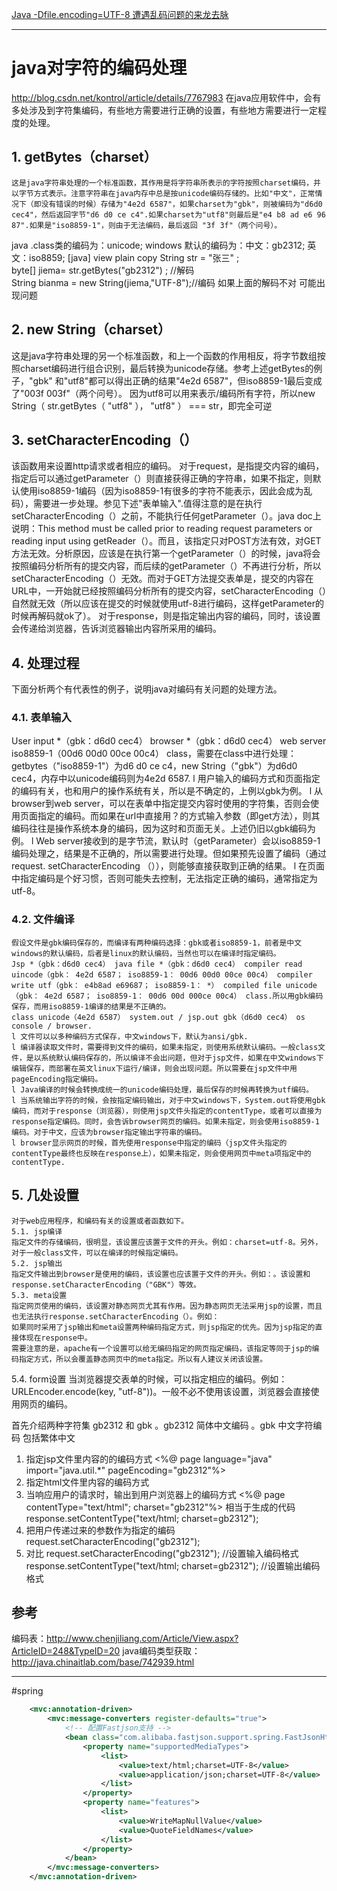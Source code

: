 

[Java -Dfile.encoding=UTF-8  遭遇乱码问题的来龙去脉](http://blog.sina.com.cn/s/blog_4ce8808d0101d0i1.html)





---
# java对字符的编码处理
http://blog.csdn.net/kontrol/article/details/7767983
在java应用软件中，会有多处涉及到字符集编码，有些地方需要进行正确的设置，有些地方需要进行一定程度的处理。
## 1. getBytes（charset）
    这是java字符串处理的一个标准函数，其作用是将字符串所表示的字符按照charset编码，并以字节方式表示。注意字符串在java内存中总是按unicode编码存储的。比如"中文"，正常情况下（即没有错误的时候）存储为"4e2d 6587"，如果charset为"gbk"，则被编码为"d6d0 cec4"，然后返回字节"d6 d0 ce c4".如果charset为"utf8"则最后是"e4 b8 ad e6 96 87".如果是"iso8859-1"，则由于无法编码，最后返回 "3f 3f"（两个问号）。
java   .class类的编码为：unicode;
windows 默认的编码为：中文：gb2312; 英文：iso8859;
[java] view plain copy
String str = "张三" ;  
byte[] jiema= str.getBytes("gb2312") ; //解码  
String   bianma = new String(jiema,"UTF-8");//编码 如果上面的解码不对 可能出现问题  

## 2. new String（charset）
这是java字符串处理的另一个标准函数，和上一个函数的作用相反，将字节数组按照charset编码进行组合识别，最后转换为unicode存储。参考上述getBytes的例子，"gbk" 和"utf8"都可以得出正确的结果"4e2d 6587"，但iso8859-1最后变成了"003f 003f"（两个问号）。
因为utf8可以用来表示/编码所有字符，所以new String（ str.getBytes（ "utf8" ）， "utf8" ） === str，即完全可逆

## 3. setCharacterEncoding（）
该函数用来设置http请求或者相应的编码。
对于request，是指提交内容的编码，指定后可以通过getParameter（）则直接获得正确的字符串，如果不指定，则默认使用iso8859-1编码（因为iso8859-1有很多的字符不能表示，因此会成为乱码），需要进一步处理。参见下述"表单输入".值得注意的是在执行setCharacterEncoding（）之前，不能执行任何getParameter（）。java doc上说明：This method must be called prior to reading request parameters or reading input using getReader（）。而且，该指定只对POST方法有效，对GET方法无效。分析原因，应该是在执行第一个getParameter（）的时候，java将会按照编码分析所有的提交内容，而后续的getParameter（）不再进行分析，所以setCharacterEncoding（）无效。而对于GET方法提交表单是，提交的内容在URL中，一开始就已经按照编码分析所有的提交内容，setCharacterEncoding（）自然就无效（所以应该在提交的时候就使用utf-8进行编码，这样getParameter的时候再解码就ok了）。
对于response，则是指定输出内容的编码，同时，该设置会传递给浏览器，告诉浏览器输出内容所采用的编码。

## 4. 处理过程
下面分析两个有代表性的例子，说明java对编码有关问题的处理方法。
### 4.1. 表单输入
User input *（gbk：d6d0 cec4） browser *（gbk：d6d0 cec4） web server iso8859-1（00d6 00d0 00ce 00c4） class，需要在class中进行处理：getbytes（"iso8859-1"）为d6 d0 ce c4，new String（"gbk"）为d6d0 cec4，内存中以unicode编码则为4e2d 6587.
l 用户输入的编码方式和页面指定的编码有关，也和用户的操作系统有关，所以是不确定的，上例以gbk为例。
l 从browser到web server，可以在表单中指定提交内容时使用的字符集，否则会使用页面指定的编码。而如果在url中直接用？的方式输入参数（即get方法），则其编码往往是操作系统本身的编码，因为这时和页面无关。上述仍旧以gbk编码为例。
l Web server接收到的是字节流，默认时（getParameter）会以iso8859-1编码处理之，结果是不正确的，所以需要进行处理。但如果预先设置了编码（通过request. setCharacterEncoding （）），则能够直接获取到正确的结果。
l 在页面中指定编码是个好习惯，否则可能失去控制，无法指定正确的编码，通常指定为utf-8。

### 4.2. 文件编译
    假设文件是gbk编码保存的，而编译有两种编码选择：gbk或者iso8859-1，前者是中文windows的默认编码，后者是linux的默认编码，当然也可以在编译时指定编码。
    Jsp *（gbk：d6d0 cec4） java file *（gbk：d6d0 cec4） compiler read uincode（gbk： 4e2d 6587； iso8859-1： 00d6 00d0 00ce 00c4） compiler write utf（gbk： e4b8ad e69687； iso8859-1： *） compiled file unicode（gbk： 4e2d 6587； iso8859-1： 00d6 00d 000ce 00c4） class.所以用gbk编码保存，而用iso8859-1编译的结果是不正确的。
    class unicode（4e2d 6587） system.out / jsp.out gbk（d6d0 cec4） os console / browser.
    l 文件可以以多种编码方式保存，中文windows下，默认为ansi/gbk.
    l 编译器读取文件时，需要得到文件的编码，如果未指定，则使用系统默认编码。一般class文件，是以系统默认编码保存的，所以编译不会出问题，但对于jsp文件，如果在中文windows下编辑保存，而部署在英文linux下运行/编译，则会出现问题。所以需要在jsp文件中用pageEncoding指定编码。
    l Java编译的时候会转换成统一的unicode编码处理，最后保存的时候再转换为utf编码。
    l 当系统输出字符的时候，会按指定编码输出，对于中文windows下，System.out将使用gbk编码，而对于response（浏览器），则使用jsp文件头指定的contentType，或者可以直接为response指定编码。同时，会告诉browser网页的编码。如果未指定，则会使用iso8859-1编码。对于中文，应该为browser指定输出字符串的编码。
    l browser显示网页的时候，首先使用response中指定的编码（jsp文件头指定的contentType最终也反映在response上），如果未指定，则会使用网页中meta项指定中的contentType.

## 5. 几处设置
    对于web应用程序，和编码有关的设置或者函数如下。
    5.1. jsp编译
    指定文件的存储编码，很明显，该设置应该置于文件的开头。例如：charset=utf-8。另外，对于一般class文件，可以在编译的时候指定编码。
    5.2. jsp输出
    指定文件输出到browser是使用的编码，该设置也应该置于文件的开头。例如：。该设置和response.setCharacterEncoding（"GBK"）等效。
    5.3. meta设置
    指定网页使用的编码，该设置对静态网页尤其有作用。因为静态网页无法采用jsp的设置，而且也无法执行response.setCharacterEncoding（）。例如：
    如果同时采用了jsp输出和meta设置两种编码指定方式，则jsp指定的优先。因为jsp指定的直接体现在response中。
    需要注意的是，apache有一个设置可以给无编码指定的网页指定编码，该指定等同于jsp的编码指定方式，所以会覆盖静态网页中的meta指定。所以有人建议关闭该设置。
   5.4. form设置
    当浏览器提交表单的时候，可以指定相应的编码。例如：URLEncoder.encode(key, "utf-8"))。一般不必不使用该设置，浏览器会直接使用网页的编码。

首先介绍两种字符集 gb2312 和 gbk 
   。gb2312 简体中文编码
   。gbk    中文字符编码 包括繁体中文
1. 指定jsp文件里内容的的编码方式
   <%@ page language="java" import="java.util.*" pageEncoding="gb2312"%>
2. 指定html文件里内容的编码方式
   <meta http-equiv="Content-Type" content="text/html; charset=gb2312" />
3. 当响应用户的请求时，输出到用户浏览器上的编码方式
   <%@ page contentType="text/html"; charset="gb2312"%>
   相当于生成的代码 response.setContentType("text/html; charset=gb2312");
4. 把用户传递过来的参数作为指定的编码
request.setCharacterEncoding("gb2312");
5. 对比
   request.setCharacterEncoding("gb2312");               //设置输入编码格式
   response.setContentType("text/html; charset=gb2312"); //设置输出编码格式

## 参考
编码表：http://www.chenjiliang.com/Article/View.aspx?ArticleID=248&TypeID=20
java编码类型获取： http://java.chinaitlab.com/base/742939.html


---

#spring
```xml
    <mvc:annotation-driven>
        <mvc:message-converters register-defaults="true">
            <!-- 配置Fastjson支持 -->
            <bean class="com.alibaba.fastjson.support.spring.FastJsonHttpMessageConverter">
                <property name="supportedMediaTypes">
                    <list>
                        <value>text/html;charset=UTF-8</value>
                        <value>application/json;charset=UTF-8</value>
                    </list>
                </property>
                <property name="features">
                    <list>
                        <value>WriteMapNullValue</value>
                        <value>QuoteFieldNames</value>
                    </list>
                </property>
            </bean>
        </mvc:message-converters>
    </mvc:annotation-driven>
    
```














